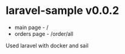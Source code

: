 # laravel-sample v0.0.2
  
* main page - /  
* orders page - /order/all   
  
Used laravel with docker and sail  
